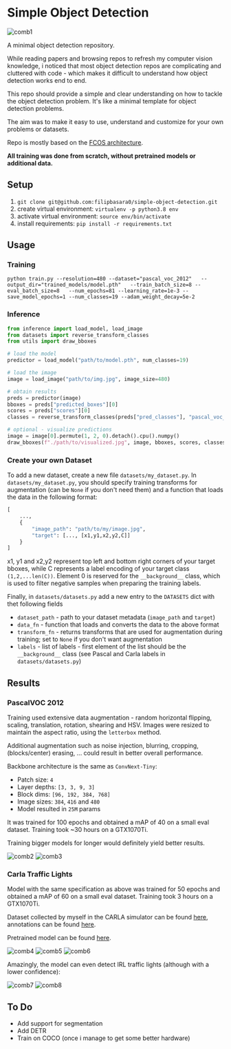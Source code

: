 # Simple Object Detection

![comb1](https://user-images.githubusercontent.com/29043871/201990619-639dc153-1dff-48c7-bd4b-518ebbc1c51e.png)

A minimal object detection repository.

While reading papers and browsing repos to refresh my computer vision knowledge, i noticed that most object detection repos are complicating and cluttered with code - which makes it difficult to understand how object detection works end to end.

This repo should provide a simple and clear understanding on how to tackle the object detection problem. It's like a minimal template for object detection problems.

The aim was to make it easy to use, understand and customize for your own problems or datasets.

Repo is mostly based on the [FCOS architecture](https://arxiv.org/abs/1904.01355).

**All training was done from scratch, without pretrained models or additional data.**

## Setup

1. `git clone git@github.com:filipbasara0/simple-object-detection.git`
2. create virtual environment: `virtualenv -p python3.8 env`
3. activate virtual environment: `source env/bin/activate`
4. install requirements: `pip install -r requirements.txt`

## Usage

### Training

```
python train.py --resolution=480 --dataset="pascal_voc_2012"   --output_dir="trained_models/model.pth"   --train_batch_size=8 --eval_batch_size=8   --num_epochs=81 --learning_rate=1e-3 --save_model_epochs=1 --num_classes=19 --adam_weight_decay=5e-2
```

### Inference

```python
from inference import load_model, load_image
from datasets import reverse_transform_classes
from utils import draw_bboxes

# load the model
predictor = load_model("path/to/model.pth", num_classes=19)

# load the image
image = load_image("path/to/img.jpg", image_size=480)

# obtain results
preds = predictor(image)
bboxes = preds["predicted_boxes"][0]
scores = preds["scores"][0]
classes = reverse_transform_classes(preds["pred_classes"], "pascal_voc_2012")[0]

# optional - visualize predictions
image = image[0].permute(1, 2, 0).detach().cpu().numpy()
draw_bboxes(f"./path/to/visualized.jpg", image, bboxes, scores, classes)
```

### Create your own Dataset

To add a new dataset, create a new file `datasets/my_dataset.py`. In `datasets/my_dataset.py`, you should specify training transforms for augmentation (can be `None` if you don't need them) and a function that loads the data in the following format:

```python
[
    ...,
    {
        "image_path": "path/to/my/image.jpg",
        "target": [..., [x1,y1,x2,y2,C]]
    }
]
```

x1, y1 and x2,y2 represent top left and bottom right corners of your target bboxes, while C represents a label encoding of your target class `(1,2,...len(C))`. Element 0 is reserved for the `__background__` class, which is used to filter negative samples when preparing the training labels.

Finally, in `datasets/datasets.py` add a new entry to the `DATASETS` dict with thet following fields

- `dataset_path` - path to your dataset metadata (`image_path` and `target`)
- `data_fn` - function that loads and converts the data to the above format
- `transform_fn` - returns transforms that are used for augmentation during training; set to `None` if you don't want augmentation
- `labels` - list of labels - first element of the list should be the `__background__` class (see Pascal and Carla labels in `datasets/datasets.py`)

## Results

### PascalVOC 2012

Training used extensive data augmentation - random horizontal flipping, scaling, translation, rotation, shearing and HSV. Images were resized to maintain the aspect ratio, using the `letterbox` method.

Additional augmentation such as noise injection, blurring, cropping, (blocks/center) erasing, ... could result in better overall performance.

Backbone architecture is the same as `ConvNext-Tiny`:

- Patch size: `4`
- Layer depths: `[3, 3, 9, 3]`
- Block dims: `[96, 192, 384, 768]`
- Image sizes: `384`, `416` and `480`
- Model resulted in `25M` params

It was trained for 100 epochs and obtained a mAP of 40 on a small eval dataset.
Training took ~30 hours on a GTX1070Ti.

Training bigger models for longer would definitely yield better results.

![comb2](https://user-images.githubusercontent.com/29043871/201991539-072d7c45-faff-4c38-8731-5ce4330c72e1.png)
![comb3](https://user-images.githubusercontent.com/29043871/201994865-4c88a2a7-74eb-4f14-86eb-cd26a951dee4.png)


### Carla Traffic Lights

Model with the same specification as above was trained for 50 epochs and obtained a mAP of 60 on a small eval dataset.
Training took 3 hours on a GTX1070Ti.

Dataset collected by myself in the CARLA simulator can be found [here](https://drive.google.com/drive/folders/1TXkPLWlNgauPhQnKEoPDZsx7Px1MD9n_?usp=sharing), annotations can be found [here](https://github.com/affinis-lab/traffic-light-detection-module/blob/master/dataset/carla_all.csv).

Pretrained model can be found [here](https://drive.google.com/file/d/17mcQ-Ct6bUTS8BEpeDjaZMIFmHS2gptl/view?usp=share_link).

![comb4](https://user-images.githubusercontent.com/29043871/201992324-4323166d-e207-417d-9fe9-8265b885d0fe.png)
![comb5](https://user-images.githubusercontent.com/29043871/201992330-e6929134-b639-4744-9a75-108da64ed033.png)
![comb6](https://user-images.githubusercontent.com/29043871/201992333-f6d32332-b7cd-40c9-a82d-049fe1c567ca.png)


Amazingly, the model can even detect IRL traffic lights (although with a lower confidence):

![comb7](https://user-images.githubusercontent.com/29043871/201992833-011f521c-1acd-44bc-b372-135e44940dbb.png)
![comb8](https://user-images.githubusercontent.com/29043871/201992839-ba3134f2-e86f-49f0-a872-77d4aba980d5.png)


## To Do

- Add support for segmentation
- Add DETR
- Train on COCO (once i manage to get some better hardware)
